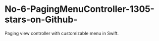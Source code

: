 # No-6-PagingMenuController-1305-stars-on-Github-
Paging view controller with customizable menu in Swift.
